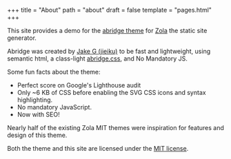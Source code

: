 +++
title = "About"
path = "about"
draft = false
template = "pages.html"
+++

This site provides a demo for the [abridge theme](https://github.com/Jieiku/abridge) for [Zola](https://www.getzola.org/) the static site generator.

Abridge was created by [Jake G (jieiku)](https://github.com/Jieiku) to be fast and lightweight, using semantic html, a class-light [abridge.css](https://github.com/Jieiku/abridge.css), and No Mandatory JS.

Some fun facts about the theme:

* Perfect score on Google's Lighthouse audit
* Only ~6 KB of CSS before enabling the SVG CSS icons and syntax highlighting.
* No mandatory JavaScript.
* Now with SEO!

Nearly half of the existing Zola MIT themes were inspiration for features and design of this theme.

Both the theme and this site are licensed under the [MIT license](https://opensource.org/licenses/MIT).